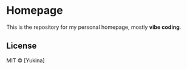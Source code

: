 # Homepage

This is the repository for my personal homepage, mostly **vibe coding**.

## License

MIT © [Yukina]
